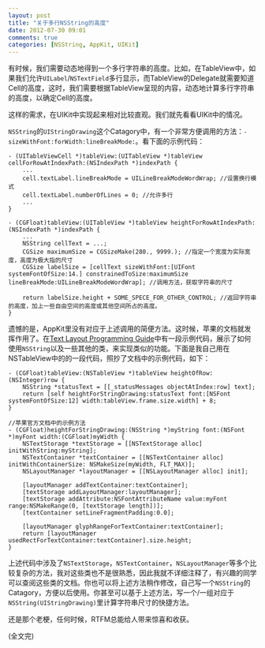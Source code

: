 ```yaml
---
layout: post
title: "关于多行NSString的高度"
date: 2012-07-30 09:01
comments: true
categories: [NSString, AppKit, UIKit]
---
```


有时候，我们需要动态地得到一个多行字符串的高度。比如，在TableView中，如果我们允许`UILabel`/`NSTextField`多行显示，而TableView的Delegate就需要知道Cell的高度，这时，我们需要根据TableView呈现的内容，动态地计算多行字符串的高度，以确定Cell的高度。

这样的需求，在UIKit中实现起来相对比较直观。我们就先看看UIKit中的情况。

`NSString`的`UIStringDrawing`这个Catagory中，有一个非常方便调用的方法：`- sizeWithFont:forWidth:lineBreakMode:`。看下面的示例代码：

``` objc
- (UITableViewCell *)tableView:(UITableView *)tableView cellForRowAtIndexPath:(NSIndexPath *)indexPath {
    ...
    cell.textLabel.lineBreakMode = UILineBreakModeWordWrap; //设置换行模式
    cell.textLabel.numberOfLines = 0; //允许多行
    ...
}

- (CGFloat)tableView:(UITableView *)tableView heightForRowAtIndexPath:(NSIndexPath *)indexPath {
    ...
    NSString cellText = ...;
    CGSize maximumSize = CGSizeMake(280., 9999.); //指定一个宽度为实际宽度，高度为极大指的尺寸
    CGSize labelSize = [cellText sizeWithFont:[UIFont systemFontOfSize:14.] constrainedToSize:maximumSize lineBreakMode:UILineBreakModeWordWrap]; //调用方法，获取字符串的尺寸

    return labelSize.height + SOME_SPECE_FOR_OTHER_CONTROL; //返回字符串的高度，加上一些自由空间的高度或其他空间所占的高度。
}
```

遗憾的是，AppKit里没有对应于上述调用的简便方法。这时候，苹果的文档就发挥作用了。在[Text Layout Programming Guide](http://developer.apple.com/documentation/Cocoa/Conceptual/TextLayout/TextLayout.html)中有一段示例代码，展示了如何使用`NSString`以及一些其他的类，来实现类似的功能。下面是我自己用在NSTableView中的的一段代码，照抄了文档中的示例代码，如下：

``` objc
- (CGFloat)tableView:(NSTableView *)tableView heightOfRow:(NSInteger)row {
    NSString *statusText = [[_statusMessages objectAtIndex:row] text];
    return [self heightForStringDrawing:statusText font:[NSFont systemFontOfSize:12] width:tableView.frame.size.width] + 8;
}

//苹果官方文档中的示例方法
- (CGFloat)heightForStringDrawing:(NSString *)myString font:(NSFont *)myFont width:(CGFloat)myWidth {
    NSTextStorage *textStorage = [[NSTextStorage alloc] initWithString:myString];
    NSTextContainer *textContainer = [[NSTextContainer alloc] initWithContainerSize: NSMakeSize(myWidth, FLT_MAX)];
    NSLayoutManager *layoutManager = [[NSLayoutManager alloc] init];
    
    [layoutManager addTextContainer:textContainer];
    [textStorage addLayoutManager:layoutManager];
    [textStorage addAttribute:NSFontAttributeName value:myFont range:NSMakeRange(0, [textStorage length])];
    [textContainer setLineFragmentPadding:0.0];
    
    [layoutManager glyphRangeForTextContainer:textContainer];
    return [layoutManager usedRectForTextContainer:textContainer].size.height;
}
```

上述代码中涉及了`NSTextStorage`，`NSTextContainer`，`NSLayoutManager`等多个比较复杂的方法，我对这些类也不是很熟悉，因此我就不详细注释了，有兴趣的同学可以查阅这些类的文档。你也可以将上述方法稍作修改，自己写一个`NSString`的Catagory，方便以后使用。你甚至可以基于上述方法，写一个/一组对应于`NSString(UIStringDrawing)`里计算字符串尺寸的快捷方法。

还是那个老梗，任何时候，RTFM总能给人带来惊喜和收获。

(全文完)